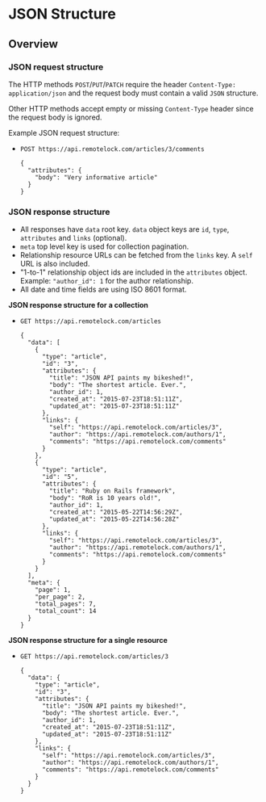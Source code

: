# JSON Structure

## Overview

### JSON request structure

The HTTP methods `POST`/`PUT`/`PATCH` require the header `Content-Type: application/json`
and the request body must contain a valid `JSON` structure.

Other HTTP methods accept empty or missing `Content-Type` header since the request body
is ignored.

Example JSON request structure:

- `POST https://api.remotelock.com/articles/3/comments`

      {
        "attributes": {
          "body": "Very informative article"
        }
      }

### JSON response structure

- All responses have `data` root key. `data` object keys are `id`, `type`,
  `attributes` and `links` (optional).
- `meta` top level key is used for collection pagination.
- Relationship resource URLs can be fetched from the `links` key. A `self` URL
  is also included.
- "1-to-1" relationship object ids are included in the `attributes` object.
  Example: `"author_id": 1` for the author relationship.
- All date and time fields are using ISO 8601 format.

**JSON response structure for a collection**

- `GET https://api.remotelock.com/articles`

      {
        "data": [
          {
            "type": "article",
            "id": "3",
            "attributes": {
              "title": "JSON API paints my bikeshed!",
              "body": "The shortest article. Ever.",
              "author_id": 1,
              "created_at": "2015-07-23T18:51:11Z",
              "updated_at": "2015-07-23T18:51:11Z"
            },
            "links": {
              "self": "https://api.remotelock.com/articles/3",
              "author": "https://api.remotelock.com/authors/1",
              "comments": "https://api.remotelock.com/comments"
            }
          },
          {
            "type": "article",
            "id": "5",
            "attributes": {
              "title": "Ruby on Rails framework",
              "body": "RoR is 10 years old!",
              "author_id": 1,
              "created_at": "2015-05-22T14:56:29Z",
              "updated_at": "2015-05-22T14:56:28Z"
            },
            "links": {
              "self": "https://api.remotelock.com/articles/3",
              "author": "https://api.remotelock.com/authors/1",
              "comments": "https://api.remotelock.com/comments"
            }
          }
        ],
        "meta": {
          "page": 1,
          "per_page": 2,
          "total_pages": 7,
          "total_count": 14
        }
      }

**JSON response structure for a single resource**

- `GET https://api.remotelock.com/articles/3`

      {
        "data": {
          "type": "article",
          "id": "3",
          "attributes": {
            "title": "JSON API paints my bikeshed!",
            "body": "The shortest article. Ever.",
            "author_id": 1,
            "created_at": "2015-07-23T18:51:11Z",
            "updated_at": "2015-07-23T18:51:11Z"
          },
          "links": {
            "self": "https://api.remotelock.com/articles/3",
            "author": "https://api.remotelock.com/authors/1",
            "comments": "https://api.remotelock.com/comments"
          }
        }
      }
